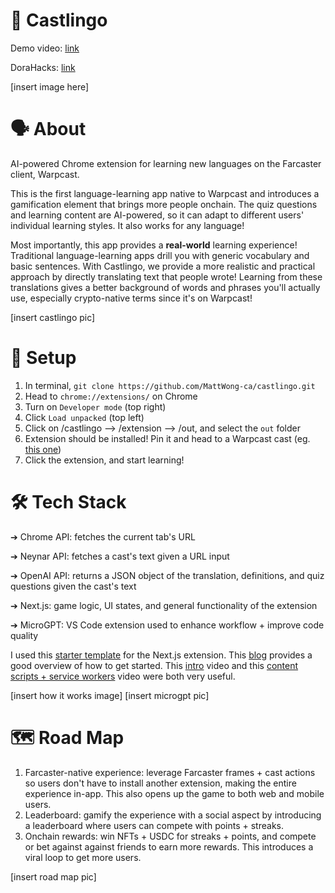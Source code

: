 # 🦉 Castlingo
Demo video: [link](https://youtu.be/NxvTi5mbbgo)

DoraHacks: [link](https://dorahacks.io/buidl/14840)

[insert image here]

# 🗣️ About
AI-powered Chrome extension for learning new languages on the Farcaster client, Warpcast. 

This is the first language-learning app native to Warpcast and introduces a gamification element that brings more people onchain. The quiz questions and learning content are AI-powered, so it can adapt to different users' individual learning styles. It also works for any language!

Most importantly, this app provides a **real-world** learning experience! Traditional language-learning apps drill you with generic vocabulary and basic sentences. With Castlingo, we provide a more realistic and practical approach by directly translating text that people wrote! Learning from these translations gives a better background of words and phrases you'll actually use, especially crypto-native terms since it's on Warpcast!

[insert castlingo pic]

# 📝 Setup
1. In terminal, `git clone https://github.com/MattWong-ca/castlingo.git`
2. Head to `chrome://extensions/` on Chrome
3. Turn on `Developer mode` (top right)
4. Click `Load unpacked` (top left)
5. Click on /castlingo --> /extension --> /out, and select the `out` folder
6. Extension should be installed! Pin it and head to a Warpcast cast (eg. [this one](https://warpcast.com/rish/0x5f1214ca))
7. Click the extension, and start learning!

# 🛠️ Tech Stack
➔ Chrome API: fetches the current tab's URL

➔ Neynar API: fetches a cast's text given a URL input

➔ OpenAI API: returns a JSON object of the translation, definitions, and quiz questions given the cast's text

➔ Next.js: game logic, UI states, and general functionality of the extension

➔ MicroGPT: VS Code extension used to enhance workflow + improve code quality

I used this [starter template](https://github.com/ibnzUK/next-chrome-starter) for the Next.js extension. This [blog](https://nextjsstarter.com/blog/nextjs-chrome-extension-a-developers-guide/) provides a good overview of how to get started. This [intro](https://www.youtube.com/watch?v=FENxgQ58JSE) video and this [content scripts + service workers](https://www.youtube.com/watch?v=OfNL9e-u8xU) video were both very useful.

[insert how it works image]
[insert microgpt pic]

# 🗺️ Road Map
1. Farcaster-native experience: leverage Farcaster frames + cast actions so users don't have to install another extension, making the entire experience in-app. This also opens up the game to both web and mobile users.
2. Leaderboard: gamify the experience with a social aspect by introducing a leaderboard where users can compete with points + streaks.
3. Onchain rewards: win NFTs + USDC for streaks + points, and compete or bet against against friends to earn more rewards. This introduces a viral loop to get more users.

[insert road map pic]